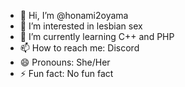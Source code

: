 - 👋 Hi, I’m @honami2oyama
- 👀 I’m interested in lesbian sex
- 🌱 I’m currently learning C++ and PHP
- 📫 How to reach me: Discord
- 😄 Pronouns: She/Her
- ⚡ Fun fact: No fun fact
